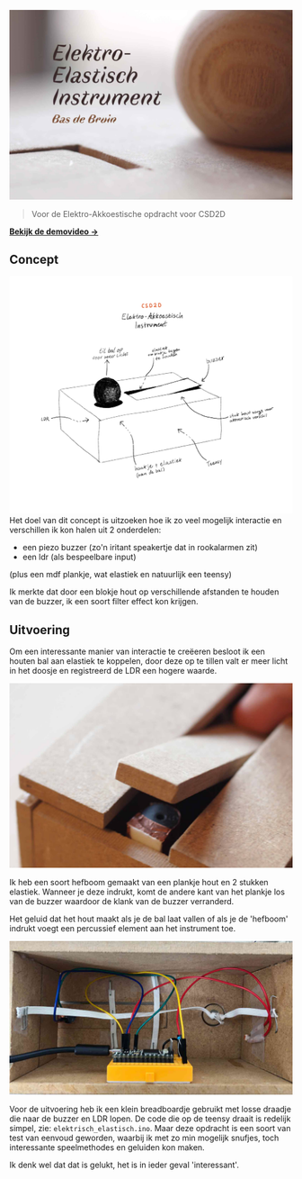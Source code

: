 ![Main Image](docs/hero.jpg)
> Voor de Elektro-Akkoestische opdracht voor CSD2D

[__Bekijk de demovideo &rarr;__](https://vimeo.com/427025028)

## Concept
![Schets](docs/schets.png)
Het doel van dit concept is uitzoeken hoe ik zo veel mogelijk interactie en verschillen ik kon halen uit 2 onderdelen: 
* een piezo buzzer (zo'n iritant speakertje dat in rookalarmen zit)
* een ldr (als bespeelbare input)

(plus een mdf plankje, wat elastiek en natuurlijk een teensy)

Ik merkte dat door een blokje hout op verschillende afstanden te houden van de buzzer, ik een soort filter effect kon krijgen. 

## Uitvoering

Om een interessante manier van interactie te creëeren besloot ik een houten bal aan elastiek te koppelen, door deze op te tillen valt er meer licht in het doosje en registreerd de LDR een hogere waarde.

![Buzzer](docs/photos/buzzer.jpg)

Ik heb een soort hefboom gemaakt van een plankje hout en 2 stukken elastiek. Wanneer je deze indrukt, komt de andere kant van het plankje los van de buzzer waardoor de klank van de buzzer verranderd.

Het geluid dat het hout maakt als je de bal laat vallen of als je de 'hefboom' indrukt voegt een percussief element aan het instrument toe.

![Binnenkant](docs/photos/inside.jpg)

Voor de uitvoering heb ik een klein breadboardje gebruikt met losse draadje die naar de buzzer en LDR lopen.
De code die op de teensy draait is redelijk simpel, zie: `elektrisch_elastisch.ino`. Maar deze opdracht is een soort van test van eenvoud geworden, waarbij ik met zo min mogelijk snufjes, toch interessante speelmethodes en geluiden kon maken.

Ik denk wel dat dat is gelukt, het is in ieder geval 'interessant'.